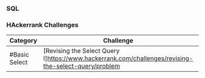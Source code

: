 ### SQL

### HAckerrank Challenges
Category| Challenge| Points | Solution
-------- | -------- | -------- | --------
#Basic Select| [Revising the Select Query I]https://www.hackerrank.com/challenges/revising-the-select-query/problem | 10| [Solution](https://github.com/DaniAngelov/SQL-/blob/master/HackerRank%20SQL/Basic%20Select/Revising%20the%20Select%20Query%20I.txt)

